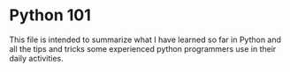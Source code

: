 # Python 101

This file is intended to summarize what I have learned so far in Python and all the tips and tricks some experienced python programmers use in their daily activities.
